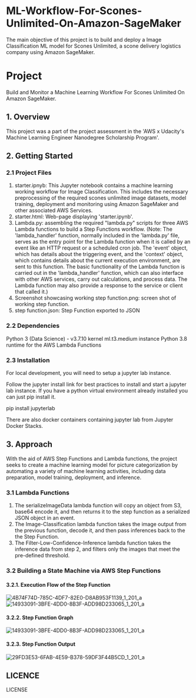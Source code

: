 # ML-Workflow-For-Scones-Unlimited-On-Amazon-SageMaker
The main objective of this project is to build and deploy a Image Classification ML model for Scones Unlimited, a scone delivery logistics company using Amazon SageMaker.

# Project
Build and Monitor a Machine Learning Workflow For Scones Unlimited On Amazon SageMaker.

## 1. Overview
This project was a part of the project assessment in the 'AWS x Udacity's Machine Learning Engineer Nanodegree Scholarship Program'.

## 2. Getting Started
### 2.1 Project Files

1. starter.ipnyb: This Jupyter notebook contains a machine learning working workflow for Image Classification. This includes the necessary preprocessing of the required scones unlimited image datasets, model training, deployment and monitoring using Amazon SageMaker and other associated AWS Services.
2. starter.html: Web-page displaying 'starter.ipynb'.
3. Lambda.py: assembling the required "lambda.py" scripts for three AWS Lambda functions to build a Step Functions workflow. (Note: The 'lambda_handler' function, normally included in the 'lambda.py' file, serves as the entry point for the Lambda function when it is called by an event like an HTTP request or a scheduled cron job. The 'event' object, which has details about the triggering event, and the 'context' object, which contains details about the current execution environment, are sent to this function. The basic functionality of the Lambda function is carried out in the 'lambda_handler' function, which can also interface with other AWS services, carry out calculations, and process data. The Lambda function may also provide a response to the service or client that called it.)
4. Screenshot showcasing working step function.png: screen shot of working step function.
5. step function.json: Step Function exported to JSON

### 2.2 Dependencies
Python 3 (Data Science) - v3.7.10 kernel
ml.t3.medium instance
Python 3.8 runtime for the AWS Lambda Functions

### 2.3 Installation
For local development, you will need to setup a jupyter lab instance.

Follow the jupyter install link for best practices to install and start a jupyter lab instance.
If you have a python virtual environment already installed you can just pip install it.

pip install jupyterlab

There are also docker containers containing jupyter lab from Jupyter Docker Stacks.

## 3. Approach
With the aid of AWS Step Functions and Lambda functions, the project seeks to create a machine learning model for picture categorization by automating a variety of machine learning activities, including data preparation, model training, deployment, and inference.

### 3.1 Lambda Functions
1. The serializeImageData lambda function will copy an object from S3, base64 encode it, and then returns it to the step function as a serialized JSON object in an event.
2. The Image-Classification lambda function takes the image output from the previous function, decode it, and then pass inferences back to the the Step Function.
3. The Filter-Low-Confidence-Inference lambda function takes the inference data from step 2, and filters only the images that meet the pre-defined threshold.

### 3.2 Building a State Machine via AWS Step Functions

#### 3.2.1. Execution Flow of the Step Function

![4B74F74D-785C-4DF7-82E0-D8AB953F1139_1_201_a](https://github.com/AdedejiAdewole/ML-Workflow-For-Scones-Unlimited-On-Amazon-SageMaker/assets/50617984/2be3d93a-f588-49c5-9660-92ab795224f6)![14933091-3BFE-4DD0-8B3F-ADD98D233065_1_201_a](https://github.com/AdedejiAdewole/ML-Workflow-For-Scones-Unlimited-On-Amazon-SageMaker/assets/50617984/bc10cb3c-c861-4aa1-85a7-7d760106d552)


#### 3.2.2. Step Function Graph

![14933091-3BFE-4DD0-8B3F-ADD98D233065_1_201_a](https://github.com/AdedejiAdewole/ML-Workflow-For-Scones-Unlimited-On-Amazon-SageMaker/assets/50617984/d75e71b7-65b8-4662-8347-67f94ece0611)


#### 3.2.3. Step Function Output


![29FD3E53-6FAB-4E59-B378-59DF3F44B5CD_1_201_a](https://github.com/AdedejiAdewole/ML-Workflow-For-Scones-Unlimited-On-Amazon-SageMaker/assets/50617984/b43c4892-1b31-4a99-8d21-4b976a76429b)

## LICENCE
LICENSE








